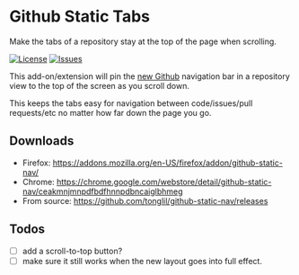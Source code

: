 # Github Static Tabs

Make the tabs of a repository stay at the top of the page when scrolling.

[![License](https://img.shields.io/github/license/tonglil/github-static-nav.svg)](https://github.com/tonglil/github-static-nav/blob/master/LICENSE)
[![Issues](https://img.shields.io/github/issues/tonglil/github-static-nav.svg)](https://github.com/tonglil/github-static-nav/issues)

This add-on/extension will pin the [new Github](https://github.com/blog/2085-a-new-look-for-repositories) navigation bar in a repository view to the top of the screen as you scroll down.

This keeps the tabs easy for navigation between code/issues/pull requests/etc no matter how far down the page you go.

## Downloads

- Firefox: https://addons.mozilla.org/en-US/firefox/addon/github-static-nav/
- Chrome: https://chrome.google.com/webstore/detail/github-static-nav/ceakmnjmnpdfbdfhnnpdbncaiglbhmeg
- From source: https://github.com/tonglil/github-static-nav/releases

## Todos

- [ ] add a scroll-to-top button?
- [ ] make sure it still works when the new layout goes into full effect.
